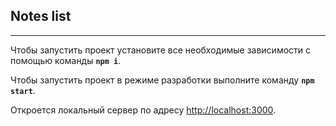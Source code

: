 ## Notes list

***

Чтобы запустить проект установите все необходимые зависимости с помощью команды **`npm i`**.  

Чтобы запустить проект в режиме разработки выполните команду **`npm start`**.  

Откроется локальный сервер по адресу [http://localhost:3000](http://localhost:3000).